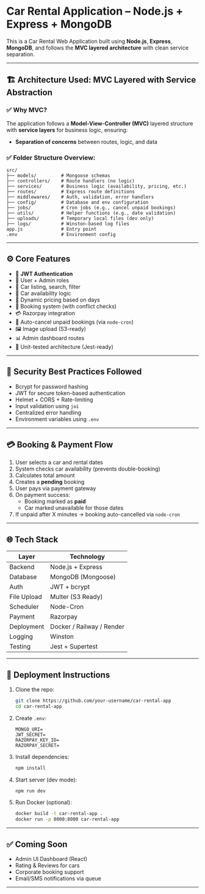 # Car Rental Application – Node.js + Express + MongoDB

This is a Car Rental Web Application built using **Node.js**, **Express**, **MongoDB**, and follows the **MVC layered architecture** with clean service separation.

---

## 🏗️ Architecture Used: MVC Layered with Service Abstraction

### ✅ Why MVC?

The application follows a **Model-View-Controller (MVC)** layered structure with **service layers** for business logic, ensuring:

- **Separation of concerns** between routes, logic, and data

### ✅ Folder Structure Overview:

```
src/
├── models/         # Mongoose schemas
├── controllers/    # Route handlers (no logic)
├── services/       # Business logic (availability, pricing, etc.)
├── routes/         # Express route definitions
├── middlewares/    # Auth, validation, error handlers
├── config/         # Database and env configuration
├── jobs/           # Cron jobs (e.g., cancel unpaid bookings)
├── utils/          # Helper functions (e.g., date validation)
├── uploads/        # Temporary local files (dev only)
├── logs/           # Winston-based log files
app.js              # Entry point
.env                # Environment config
```

---

## ⚙️ Core Features

- 🔐 **JWT Authentication**
- 👤 User + Admin roles
- 🚗 Car listing, search, filter
- 📅 Car availability logic
- 🧮 Dynamic pricing based on days
- 🛒 Booking system (with conflict checks)
- 💳 Razorpay integration
- 📆 Auto-cancel unpaid bookings (via `node-cron`)
- 🖼️ Image upload (S3-ready)
- 📊 Admin dashboard routes
- 🧪 Unit-tested architecture (Jest-ready)

---

## 🔐 Security Best Practices Followed

- Bcrypt for password hashing
- JWT for secure token-based authentication
- Helmet + CORS + Rate-limiting
- Input validation using `joi`
- Centralized error handling
- Environment variables using `.env`

---

## 💳 Booking & Payment Flow

1. User selects a car and rental dates
2. System checks car availability (prevents double-booking)
3. Calculates total amount
4. Creates a **pending** booking
5. User pays via payment gateway
6. On payment success:
   - Booking marked as **paid**
   - Car marked unavailable for those dates
7. If unpaid after X minutes → booking auto-cancelled via `node-cron`

---

## 🌐 Tech Stack

| Layer       | Technology                |
| ----------- | ------------------------- |
| Backend     | Node.js + Express         |
| Database    | MongoDB (Mongoose)        |
| Auth        | JWT + bcrypt              |
| File Upload | Multer (S3 Ready)         |
| Scheduler   | Node-Cron                 |
| Payment     | Razorpay                  |
| Deployment  | Docker / Railway / Render |
| Logging     | Winston                   |
| Testing     | Jest + Supertest          |

---

## 🐳 Deployment Instructions

1. Clone the repo:

   ```bash
   git clone https://github.com/your-username/car-rental-app
   cd car-rental-app
   ```

2. Create `.env`:

   ```
   MONGO_URI=
   JWT_SECRET=
   RAZORPAY_KEY_ID=
   RAZORPAY_SECRET=
   ```

3. Install dependencies:

   ```bash
   npm install
   ```

4. Start server (dev mode):

   ```bash
   npm run dev
   ```

5. Run Docker (optional):
   ```bash
   docker build -t car-rental-app .
   docker run -p 8000:8000 car-rental-app
   ```

---

## ✅ Coming Soon

- Admin UI Dashboard (React)
- Rating & Reviews for cars
- Corporate booking support
- Email/SMS notifications via queue

---
